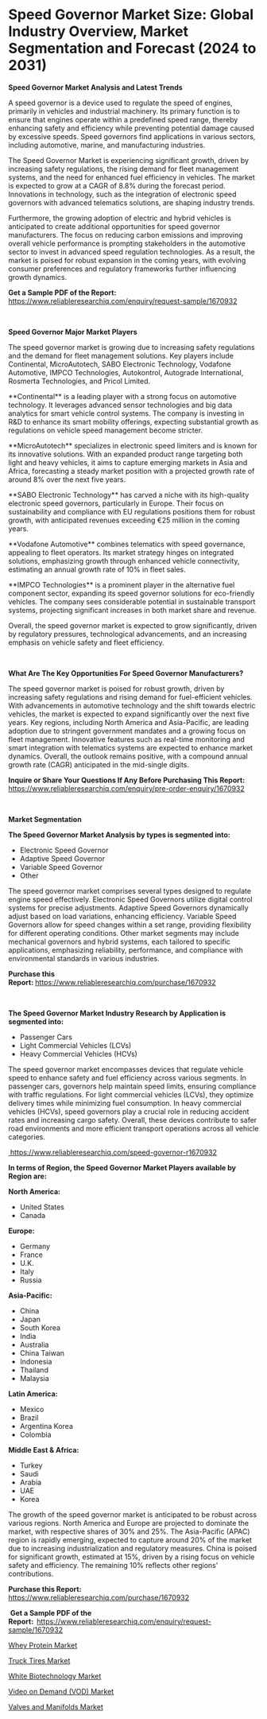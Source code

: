 <p><h1>Speed Governor Market Size: Global Industry Overview, Market Segmentation and Forecast (2024 to 2031)</h1></p><p><strong>Speed Governor Market Analysis and Latest Trends</strong></p>
<p><p>A speed governor is a device used to regulate the speed of engines, primarily in vehicles and industrial machinery. Its primary function is to ensure that engines operate within a predefined speed range, thereby enhancing safety and efficiency while preventing potential damage caused by excessive speeds. Speed governors find applications in various sectors, including automotive, marine, and manufacturing industries.</p><p>The Speed Governor Market is experiencing significant growth, driven by increasing safety regulations, the rising demand for fleet management systems, and the need for enhanced fuel efficiency in vehicles. The market is expected to grow at a CAGR of 8.8% during the forecast period. Innovations in technology, such as the integration of electronic speed governors with advanced telematics solutions, are shaping industry trends. </p><p>Furthermore, the growing adoption of electric and hybrid vehicles is anticipated to create additional opportunities for speed governor manufacturers. The focus on reducing carbon emissions and improving overall vehicle performance is prompting stakeholders in the automotive sector to invest in advanced speed regulation technologies. As a result, the market is poised for robust expansion in the coming years, with evolving consumer preferences and regulatory frameworks further influencing growth dynamics.</p></p>
<p><strong>Get a Sample PDF of the Report:&nbsp;</strong> <a href="https://www.reliableresearchiq.com/enquiry/request-sample/1670932?utm_campaign=1906&utm_medium=2&utm_source=Github&utm_content=ia&utm_term=20122024&utm_id=speed-governor">https://www.reliableresearchiq.com/enquiry/request-sample/1670932</a></p>
<p>&nbsp;</p>
<p><strong>Speed Governor Major Market Players</strong></p>
<p><p>The speed governor market is growing due to increasing safety regulations and the demand for fleet management solutions. Key players include Continental, MicroAutotech, SABO Electronic Technology, Vodafone Automotive, IMPCO Technologies, Autokontrol, Autograde International, Rosmerta Technologies, and Pricol Limited.</p><p>**Continental** is a leading player with a strong focus on automotive technology. It leverages advanced sensor technologies and big data analytics for smart vehicle control systems. The company is investing in R&D to enhance its smart mobility offerings, expecting substantial growth as regulations on vehicle speed management become stricter.</p><p>**MicroAutotech** specializes in electronic speed limiters and is known for its innovative solutions. With an expanded product range targeting both light and heavy vehicles, it aims to capture emerging markets in Asia and Africa, forecasting a steady market position with a projected growth rate of around 8% over the next five years.</p><p>**SABO Electronic Technology** has carved a niche with its high-quality electronic speed governors, particularly in Europe. Their focus on sustainability and compliance with EU regulations positions them for robust growth, with anticipated revenues exceeding €25 million in the coming years.</p><p>**Vodafone Automotive** combines telematics with speed governance, appealing to fleet operators. Its market strategy hinges on integrated solutions, emphasizing growth through enhanced vehicle connectivity, estimating an annual growth rate of 10% in fleet sales.</p><p>**IMPCO Technologies** is a prominent player in the alternative fuel component sector, expanding its speed governor solutions for eco-friendly vehicles. The company sees considerable potential in sustainable transport systems, projecting significant increases in both market share and revenue.</p><p>Overall, the speed governor market is expected to grow significantly, driven by regulatory pressures, technological advancements, and an increasing emphasis on vehicle safety and fleet efficiency.</p></p>
<p>&nbsp;</p>
<p><strong>What Are The Key Opportunities For Speed Governor Manufacturers?</strong></p>
<p><p>The speed governor market is poised for robust growth, driven by increasing safety regulations and rising demand for fuel-efficient vehicles. With advancements in automotive technology and the shift towards electric vehicles, the market is expected to expand significantly over the next five years. Key regions, including North America and Asia-Pacific, are leading adoption due to stringent government mandates and a growing focus on fleet management. Innovative features such as real-time monitoring and smart integration with telematics systems are expected to enhance market dynamics. Overall, the outlook remains positive, with a compound annual growth rate (CAGR) anticipated in the mid-single digits.</p></p>
<p><strong>Inquire or Share Your Questions If Any Before Purchasing This Report:</strong> <a href="https://www.reliableresearchiq.com/enquiry/pre-order-enquiry/1670932?utm_campaign=1906&utm_medium=2&utm_source=Github&utm_content=ia&utm_term=20122024&utm_id=speed-governor">https://www.reliableresearchiq.com/enquiry/pre-order-enquiry/1670932</a></p>
<p>&nbsp;</p>
<p><strong>Market Segmentation</strong></p>
<p><strong>The Speed Governor Market Analysis by types is segmented into:</strong></p>
<p><ul><li>Electronic Speed Governor</li><li>Adaptive Speed Governor</li><li>Variable Speed Governor</li><li>Other</li></ul></p>
<p><p>The speed governor market comprises several types designed to regulate engine speed effectively. Electronic Speed Governors utilize digital control systems for precise adjustments. Adaptive Speed Governors dynamically adjust based on load variations, enhancing efficiency. Variable Speed Governors allow for speed changes within a set range, providing flexibility for different operating conditions. Other market segments may include mechanical governors and hybrid systems, each tailored to specific applications, emphasizing reliability, performance, and compliance with environmental standards in various industries.</p></p>
<p><strong>Purchase this Report:&nbsp;</strong><a href="https://www.reliableresearchiq.com/purchase/1670932?utm_campaign=1906&utm_medium=2&utm_source=Github&utm_content=ia&utm_term=20122024&utm_id=speed-governor">https://www.reliableresearchiq.com/purchase/1670932</a></p>
<p>&nbsp;</p>
<p><strong>The Speed Governor Market Industry Research by Application is segmented into:</strong></p>
<p><ul><li>Passenger Cars</li><li>Light Commercial Vehicles (LCVs)</li><li>Heavy Commercial Vehicles (HCVs)</li></ul></p>
<p><p>The speed governor market encompasses devices that regulate vehicle speed to enhance safety and fuel efficiency across various segments. In passenger cars, governors help maintain speed limits, ensuring compliance with traffic regulations. For light commercial vehicles (LCVs), they optimize delivery times while minimizing fuel consumption. In heavy commercial vehicles (HCVs), speed governors play a crucial role in reducing accident rates and increasing cargo safety. Overall, these devices contribute to safer road environments and more efficient transport operations across all vehicle categories.</p></p>
<p><a href="https://www.reliableresearchiq.com/speed-governor-r1670932?utm_campaign=1906&utm_medium=2&utm_source=Github&utm_content=ia&utm_term=20122024&utm_id=speed-governor">&nbsp;https://www.reliableresearchiq.com/speed-governor-r1670932</a></p>
<p><strong>In terms of Region, the Speed Governor Market Players available by Region are:</strong></p>
<p>
    <p> <strong> North America: </strong>
        <ul>
            <li>United States</li>
            <li>Canada</li>
        </ul>
        </p> 
    <p> <strong> Europe: </strong>
        <ul>
            <li>Germany</li>
            <li>France</li>
            <li>U.K.</li>
            <li>Italy</li>
            <li>Russia</li>
        </ul>
        </p> 
    <p> <strong> Asia-Pacific: </strong>
        <ul>
            <li>China</li>
            <li>Japan</li>
            <li>South Korea</li>
            <li>India</li>
            <li>Australia</li>
            <li>China Taiwan</li>
            <li>Indonesia</li>
            <li>Thailand</li>
            <li>Malaysia</li>
        </ul>
        </p> 
    <p> <strong> Latin America: </strong>
        <ul>
            <li>Mexico</li>
            <li>Brazil</li>
            <li>Argentina Korea</li>
            <li>Colombia</li>
        </ul>
        </p> 
    <p> <strong> Middle East & Africa: </strong>
        <ul>
            <li>Turkey</li>
            <li>Saudi</li>
            <li>Arabia</li>
            <li>UAE</li>
            <li>Korea</li>
        </ul>
    </p>
    </p>
<p><p>The growth of the speed governor market is anticipated to be robust across various regions. North America and Europe are projected to dominate the market, with respective shares of 30% and 25%. The Asia-Pacific (APAC) region is rapidly emerging, expected to capture around 20% of the market due to increasing industrialization and regulatory measures. China is poised for significant growth, estimated at 15%, driven by a rising focus on vehicle safety and efficiency. The remaining 10% reflects other regions' contributions.</p></p>
<p><strong>Purchase this Report: </strong><a href="https://www.reliableresearchiq.com/purchase/1670932?utm_campaign=1906&utm_medium=2&utm_source=Github&utm_content=ia&utm_term=20122024&utm_id=speed-governor">https://www.reliableresearchiq.com/purchase/1670932</a></p>
<p>&nbsp;<strong>Get a Sample PDF of the Report:&nbsp;&nbsp;</strong><a href="https://www.reliableresearchiq.com/enquiry/request-sample/1670932?utm_campaign=1906&utm_medium=2&utm_source=Github&utm_content=ia&utm_term=20122024&utm_id=speed-governor">https://www.reliableresearchiq.com/enquiry/request-sample/1670932</a></p>
<p><strong></strong></p>
<p><p><a href="https://www.linkedin.com/pulse/whey-protein-market-global-analysis-trends-forecasts-2024-2031-lzszf?utm_campaign=1906&utm_medium=2&utm_source=Github&utm_content=ia&utm_term=20122024&utm_id=speed-governor">Whey Protein Market</a></p><p><a href="https://github.com/tasiahtahathorn/Market-Research-Report-List-1/blob/main/truck-tires-market.md?utm_campaign=1906&utm_medium=2&utm_source=Github&utm_content=ia&utm_term=20122024&utm_id=speed-governor">Truck Tires Market</a></p><p><a href="https://www.linkedin.com/pulse/key-trends-driving-growth-white-biotechnology-market-116-mra3f?utm_campaign=1906&utm_medium=2&utm_source=Github&utm_content=ia&utm_term=20122024&utm_id=speed-governor">White Biotechnology Market</a></p><p><a href="https://www.linkedin.com/pulse/size-estimationof-video-demand-vod-market-forecast-ofthe-5fyyf?utm_campaign=1906&utm_medium=2&utm_source=Github&utm_content=ia&utm_term=20122024&utm_id=speed-governor">Video on Demand (VOD) Market</a></p><p><a href="https://www.linkedin.com/pulse/state-valves-manifolds-market-projected-growth-cagr-1422024-7nfff?utm_campaign=1906&utm_medium=2&utm_source=Github&utm_content=ia&utm_term=20122024&utm_id=speed-governor">Valves and Manifolds Market</a></p></p>